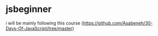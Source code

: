# jsbeginner
 i will be mainly following this course (https://github.com/Asabeneh/30-Days-Of-JavaScript/tree/master)
